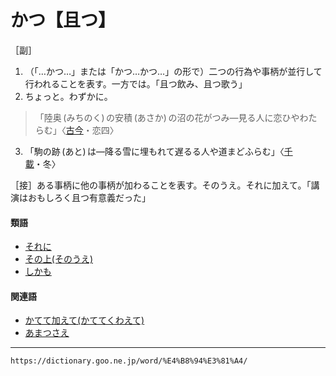 # かつ【且つ】
［副］
1.  （「…かつ…」または「かつ…かつ…」の形で）二つの行為や事柄が並行して行われることを表す。一方では。「且つ飲み、且つ歌う」
2.  ちょっと。わずかに。
>「陸奥 (みちのく) の安積 (あさか) の沼の花がつみ―見る人に恋ひやわたらむ」〈[古今](/word/%E5%8F%A4%E4%BB%8A%E5%92%8C%E6%AD%8C%E9%9B%86/#jn-76609)・恋四〉
3.  「駒の跡 (あと) は―降る雪に埋もれて遅るる人や道まどふらむ」〈[千載](https://dictionary.goo.ne.jp//word/%E5%8D%83%E8%BC%89%E5%92%8C%E6%AD%8C%E9%9B%86/#jn-126252)・冬〉        


［接］ある事柄に他の事柄が加わることを表す。そのうえ。それに加えて。「講演はおもしろく且つ有意義だった」

#### 類語

-   [それに](https://dictionary.goo.ne.jp//word/%E3%81%9D%E3%82%8C%E3%81%AB/#jn-131799)
-   [その上(そのうえ)](https://dictionary.goo.ne.jp//word/%E5%85%B6%E3%81%AE%E4%B8%8A_%28%E3%81%9D%E3%81%AE%E3%81%86%E3%81%88%29/#jn-131123)
-   [しかも](https://dictionary.goo.ne.jp//word/%E7%84%B6%E3%82%82_%28%E3%81%97%E3%81%8B%E3%82%82%29/#jn-94545)

#### 関連語

-   [かてて加えて(かててくわえて)](https://dictionary.goo.ne.jp//word/%E7%B3%85%E3%81%A6%E3%81%A6%E5%8A%A0%E3%81%88%E3%81%A6/#jn-43119)
-   [あまつさえ](https://dictionary.goo.ne.jp//word/%E5%89%B0%E3%81%88/#jn-6330)

---
`https://dictionary.goo.ne.jp/word/%E4%B8%94%E3%81%A4/`